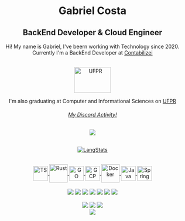<div align="center">

  <div>
  <h1>Gabriel Costa</h1>
  <h2>BackEnd Developer & Cloud Engineer</h2>

  <p>Hi! My name is Gabriel, I've beern working with Technology since 2020. <br>
  Currently I'm a BackEnd Developer at <a href="https://www.contabilizei.com.br">Contabilizei</a>
  </p>
  <br>
  <img  alt="UFPR" height="70" width="100" src="https://seeklogo.com/images/U/UFPR-logo-F52F55C42F-seeklogo.com.png">
    <p>I'm also graduating at Computer and Informational Sciences on <a href="https://ufpr.br/">UFPR </p>

  <h6>My Discord Activity!</h6>
  <img src="https://lanyard.cnrad.dev/api/315543395688906755">
  </div>

  <br>

![LangStats](https://github-readme-stats.vercel.app/api/top-langs/?username=costiss&hide_progress=true&&hide=javascript,html,shell&theme=dracula)

  <div style="display: inline_block"><br>
    <img align="center" alt="TS" height="40" width="40" src="https://profilinator.rishav.dev/skills-assets/typescript-original.svg">
    <img align="center" alt="Rust" height="50" width="50" src="https://icons-for-free.com/download-icon-vscode+icons+type+rust-1324451477410103145_0.svg">
    <img align="center" alt="GO" height="40" width="40" src="https://profilinator.rishav.dev/skills-assets/go-original.svg">
    <img align="center" alt="GCP" height="40" width="40" src="https://profilinator.rishav.dev/skills-assets/google_cloud-icon.svg">
    <img align="center" alt="Docker" height="50" width="50" src="https://cdn.jsdelivr.net/gh/devicons/devicon/icons/docker/docker-original.svg">
    <img align="center" alt="Java" height="40" width="40" src="https://cdn.jsdelivr.net/gh/devicons/devicon/icons/java/java-plain.svg">
    <img align="center" alt="Spring" height="40" width="40" src="https://cdn.jsdelivr.net/gh/devicons/devicon/icons/nodejs/nodejs-original.svg">
  </div>

  <div style="display: inline_block"><br>
    <a target="_blank"><img src="https://img.shields.io/badge/Spring-6DB33F?style=for-the-badge&logo=spring&logoColor=white" target="_blank"></a>
    <a target="_blank"><img src="https://img.shields.io/badge/Express.js-404D59?style=for-the-badge" target="_blank"></a>
    <a target="_blank"><img src="https://img.shields.io/badge/Prisma-3982CE?style=for-the-badge&logo=Prisma&logoColor=white" target="_blank"></a>
    <a target="_blank"><img src="https://img.shields.io/badge/Linux-FCC624?style=for-the-badge&logo=linux&logoColor=black" target="_blank"></a>
    <a target="_blank"><img src="https://img.shields.io/badge/Jest-323330?style=for-the-badge&logo=Jest&logoColor=white" target="_blank"></a>
    <a target="_blank"><img src="https://img.shields.io/badge/React-20232A?style=for-the-badge&logo=react&logoColor=61DAFB" target="_blank"></a>
    <a target="_blank"><img src="https://img.shields.io/badge/rabbitmq-%23FF6600.svg?&style=for-the-badge&logo=rabbitmq&logoColor=white" target="_blank"></a>
  </div>
  <br/>
  <div> 
    <a href="https://www.youtube.com/channel/UC_-uuuZbY0AAt9CViNzvc-Q" target="_blank"><img src="https://img.shields.io/badge/YouTube-FF0000?style=for-the-badge&logo=youtube&logoColor=white" target="_blank"></a>
    <a href="https://instagram.com/rafaballerini" target="_blank">
    <a href = "mailto:gabricostam@gmail.com"><img src="https://img.shields.io/badge/Gmail-D14836?style=for-the-badge&logo=gmail&logoColor=white" target="_blank"></a>
    <a href="https://linkedin.com/in/gabriel-costa-martins-ganassin-b6a3231a4" target="_blank"><img src="https://img.shields.io/badge/-LinkedIn-%230077B5?style=for-the-badge&logo=linkedin&logoColor=white" target="_blank"></a> 
  </div>
  <img src="https://komarev.com/ghpvc/?username=Costiss&&style=flat-square" align="center" />

</div>
